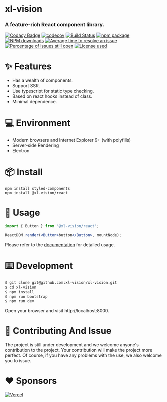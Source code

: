 # xl-vision

### A feature-rich React component library.

[![Codacy Badge](https://app.codacy.com/project/badge/Grade/b9d004e0c43541db8bbb96b895f9eb82)](https://www.codacy.com/gh/xl-vision/xl-vision/dashboard?utm_source=github.com&utm_medium=referral&utm_content=xl-vision/xl-vision&utm_campaign=Badge_Grade)
[![codecov](https://codecov.io/gh/xl-vision/xl-vision/branch/master/graph/badge.svg?token=ogpRs9nLpU)](https://codecov.io/gh/xl-vision/xl-vision)
[![Build Status](https://github.com/xl-vision/xl-vision/workflows/build/badge.svg)](https://github.com/xl-vision/xl-vision/actions)
[![npm package](https://img.shields.io/npm/v/@xl-vision/react.svg)](https://www.npmjs.org/package/@xl-vision/react)
[![NPM downloads](http://img.shields.io/npm/dm/@xl-vision/react.svg)](https://www.npmjs.org/package/@xl-vision/react)
[![Average time to resolve an issue](http://isitmaintained.com/badge/resolution/xl-vision/xl-vision.svg)](http://isitmaintained.com/project/xl-vision/xl-vision 'Average time to resolve an issue')
[![Percentage of issues still open](http://isitmaintained.com/badge/open/xl-vision/xl-vision.svg)](http://isitmaintained.com/project/xl-vision/xl-vision 'Percentage of issues still open')
[![License used](https://img.shields.io/github/license/xl-vision/xl-vision.svg)](https://mit-license.org/)

# :sparkles: Features

- Has a wealth of components.
- Support SSR.
- Use typescript for static type checking.
- Based on react hooks instead of class.
- Minimal dependence.

# :computer: Environment

- Modern browsers and Internet Explorer 9+ (with polyfills)
- Server-side Rendering
- Electron

# :package: Install

```
npm install styled-components
npm install @xl-vision/react
```

# :hammer: Usage

```jsx
import { Button } from '@xl-vision/react';

ReactDOM.render(<Button>button</Button>, mountNode);
```

Please refer to the [documentation](https://xl-vision.8910.xyz) for detailed usage.

# :keyboard: Development

```bash
$ git clone git@github.com:xl-vision/xl-vision.git
$ cd xl-vision
$ npm install
$ npm run bootstrap
$ npm run dev
```

Open your browser and visit http://localhost:8000.

# :handshake: Contributing And Issue

The project is still under development and we welcome anyone's contribution to the project. Your contribution will make the project more perfect. Of course, if you have any problems with the use, we also welcome you to issue.

# :heart: Sponsors

[![Vercel](https://www.datocms-assets.com/31049/1618983297-powered-by-vercel.svg)](https://vercel.com?utm_source=xl-vision&utm_campaign=oss)

